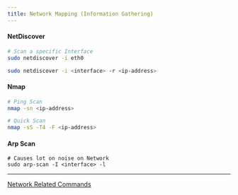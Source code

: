 ```yaml
---
title: Network Mapping (Information Gathering)
---
```


#### NetDiscover

````bash
# Scan a specific Interface
sudo netdiscover -i eth0

sudo netdiscover -i <interface> -r <ip-address>
````

#### Nmap

````bash
# Ping Scan
nmap -sn <ip-address> 

# Quick Scan
nmap -sS -T4 -F <ip-address> 
````

#### Arp Scan

````shell
# Causes lot on noise on Network
sudo arp-scan -I <interface> -l
````

---

[Network Related Commands](../../operating-system/linux/commands/network-related-commands.md)